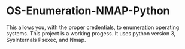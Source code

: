 # OS-Enumeration-NMAP-Python
This allows you, with the proper credentials, to enumeration operating systems. 
This project is a working progess.
It uses python version 3, SysInternals Psexec, and Nmap.
